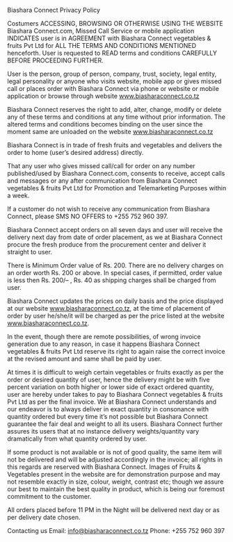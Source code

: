 


Biashara Connect Privacy Policy

Costumers ACCESSING, BROWSING OR OTHERWISE USING THE WEBSITE Biashara Connect.com, Missed Call Service or mobile application INDICATES user is in AGREEMENT with Biashara Connect vegetables & fruits Pvt Ltd for ALL THE TERMS AND CONDITIONS MENTIONED henceforth. User is requested to READ terms and conditions CAREFULLY BEFORE PROCEEDING FURTHER.

User is the person, group of person, company, trust, society, legal entity, legal personality or anyone who visits website, mobile app or gives missed call or places order with Biashara Connect via phone or website or mobile application or browse through website www.biasharaconnect.co.tz




Biashara Connect reserves the right to add, alter, change, modify or delete any of these terms and conditions at any time without prior information. The altered terms and conditions becomes binding on the user since the moment same are unloaded on the website www.biasharaconnect.co.tz

Biashara Connect is in trade of fresh fruits and vegetables and delivers the order to home (user’s desired address) directly.

That any user who gives missed call/call for order on any number published/used by Biashara Connect.com, consents to receive, accept calls and messages or any after communication from Biashara Connect vegetables & fruits Pvt Ltd for Promotion and Telemarketing Purposes within a week.

If a customer do not wish to receive any communication from Biashara Connect, please SMS NO OFFERS to +255 752 960 397.

Biashara Connect accept orders on all seven days and user will receive the delivery next day from date of order placement, as we at Biashara Connect procure the fresh produce from the procurement center and deliver it straight to user.

There is Minimum Order value of Rs. 200. There are no delivery charges on an order worth Rs. 200 or above. In special cases, if permitted, order value is less then Rs. 200/– , Rs. 40 as shipping charges shall be charged from user.

Biashara Connect updates the prices on daily basis and the price displayed at our website www.biasharaconnect.co.tz, at the time of placement of order by user he/she/it will be charged as per the price listed at the website www.biasharaconnect.co.tz.

In the event, though there are remote possibilities, of wrong invoice generation due to any reason, in case it happens Biashara Connect vegetables & fruits Pvt Ltd reserve its right to again raise the correct invoice at the revised amount and same shall be paid by user.

At times it is difficult to weigh certain vegetables or fruits exactly as per the order or desired quantity of user, hence the delivery might be with five percent variation on both higher or lower side of exact ordered quantity, user are hereby under takes to pay to Biashara Connect vegetables & fruits Pvt Ltd as per the final invoice. We at Biashara Connect understands and our endeavor is to always deliver in exact quantity in consonance with quantity ordered but every time it’s not possible but Biashara Connect guarantee the fair deal and weight to all its users. Biashara Connect further assures its users that at no instance delivery weights/quantity vary dramatically from what quantity ordered by user.

If some product is not available or is not of good quality, the same item will not be delivered and will be adjusted accordingly in the invoice; all rights in this regards are reserved with Biashara Connect. Images of Fruits & Vegetables present in the website are for demonstration purpose and may not resemble exactly in size, colour, weight, contrast etc; though we assure our best to maintain the best quality in product, which is being our foremost commitment to the customer.

All orders placed before 11 PM in the Night will be delivered next day or as per delivery date chosen.

Contacting us
Email: info@biasharaconnect.co.tz
Phone: +255 752 960 397
